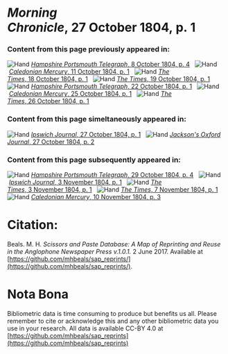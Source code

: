# *Morning Chronicle*, 27 October 1804, p. 1  
  
### Content from this page previously appeared in:  
![Hand](http://scissorsandpaste.net/wp-content/uploads/2017/06/smallhandpointer.png) [*Hampshire Portsmouth Telegraph*, 8 October 1804, p. 4](https://mhbeals.github.io/sap_html/Hampshire-Portsmouth-Telegraph/Hampshire-Portsmouth-Telegraph-8-October-1804-p-4)  
![Hand](http://scissorsandpaste.net/wp-content/uploads/2017/06/smallhandpointer.png) [*Caledonian Mercury*, 11 October 1804, p. 1](https://mhbeals.github.io/sap_html/Caledonian-Mercury/Caledonian-Mercury-11-October-1804-p-1)  
![Hand](http://scissorsandpaste.net/wp-content/uploads/2017/06/smallhandpointer.png) [*The Times*, 18 October 1804, p. 1](https://mhbeals.github.io/sap_html/The-Times/The-Times-18-October-1804-p-1)  
![Hand](http://scissorsandpaste.net/wp-content/uploads/2017/06/smallhandpointer.png) [*The Times*, 19 October 1804, p. 1](https://mhbeals.github.io/sap_html/The-Times/The-Times-19-October-1804-p-1)  
![Hand](http://scissorsandpaste.net/wp-content/uploads/2017/06/smallhandpointer.png) [*Hampshire Portsmouth Telegraph*, 22 October 1804, p. 1](https://mhbeals.github.io/sap_html/Hampshire-Portsmouth-Telegraph/Hampshire-Portsmouth-Telegraph-22-October-1804-p-1)  
![Hand](http://scissorsandpaste.net/wp-content/uploads/2017/06/smallhandpointer.png) [*Caledonian Mercury*, 25 October 1804, p. 1](https://mhbeals.github.io/sap_html/Caledonian-Mercury/Caledonian-Mercury-25-October-1804-p-1)  
![Hand](http://scissorsandpaste.net/wp-content/uploads/2017/06/smallhandpointer.png) [*The Times*, 26 October 1804, p. 1](https://mhbeals.github.io/sap_html/The-Times/The-Times-26-October-1804-p-1)  
  
### Content from this page simeltaneously appeared in:  
![Hand](http://scissorsandpaste.net/wp-content/uploads/2017/06/smallhandpointer.png) [*Ipswich Journal*, 27 October 1804, p. 1](https://mhbeals.github.io/sap_html/Ipswich-Journal/Ipswich-Journal-27-October-1804-p-1)  
![Hand](http://scissorsandpaste.net/wp-content/uploads/2017/06/smallhandpointer.png) [*Jackson's Oxford Journal*, 27 October 1804, p. 2](https://mhbeals.github.io/sap_html/Jackson's-Oxford-Journal/Jackson's-Oxford-Journal-27-October-1804-p-2)  
  
### Content from this page subsequently appeared in:  
![Hand](http://scissorsandpaste.net/wp-content/uploads/2017/06/smallhandpointer.png) [*Hampshire Portsmouth Telegraph*, 29 October 1804, p. 4](https://mhbeals.github.io/sap_html/Hampshire-Portsmouth-Telegraph/Hampshire-Portsmouth-Telegraph-29-October-1804-p-4)  
![Hand](http://scissorsandpaste.net/wp-content/uploads/2017/06/smallhandpointer.png) [*Ipswich Journal*, 3 November 1804, p. 1](https://mhbeals.github.io/sap_html/Ipswich-Journal/Ipswich-Journal-3-November-1804-p-1)  
![Hand](http://scissorsandpaste.net/wp-content/uploads/2017/06/smallhandpointer.png) [*The Times*, 3 November 1804, p. 1](https://mhbeals.github.io/sap_html/The-Times/The-Times-3-November-1804-p-1)  
![Hand](http://scissorsandpaste.net/wp-content/uploads/2017/06/smallhandpointer.png) [*The Times*, 7 November 1804, p. 1](https://mhbeals.github.io/sap_html/The-Times/The-Times-7-November-1804-p-1)  
![Hand](http://scissorsandpaste.net/wp-content/uploads/2017/06/smallhandpointer.png) [*Caledonian Mercury*, 10 November 1804, p. 3](https://mhbeals.github.io/sap_html/Caledonian-Mercury/Caledonian-Mercury-10-November-1804-p-3)  


# Citation: 

Beals. M. H. *Scissors and Paste Database: A Map of Reprinting and Reuse in the Anglophone Newspaper Press v.1.0.1.* 2 June 2017. Available at [https://github.com/mhbeals/sap_reprints/](https://github.com/mhbeals/sap_reprints/). 

# Nota Bona

Bibliometric data is time consuming to produce but benefits us all. Please remember to cite or acknowledge this and any other bibliometric data you use in your research. All data is available CC-BY 4.0 at [https://github.com/mhbeals/sap_reprints](https://github.com/mhbeals/sap_reprints)